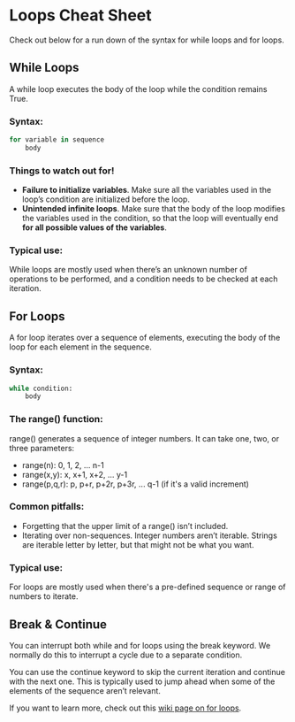 # Loops Cheat Sheet

Check out below for a run down of the syntax for while loops and for loops.

## While Loops

A while loop executes the body of the loop while the condition remains True.

### Syntax:
```python
for variable in sequence
    body
```

### Things to watch out for!

* **Failure to initialize variables**. Make sure all the variables used in the loop’s condition  are initialized before the loop.
* **Unintended infinite loops**. Make sure that the body of the loop modifies the variables used in the condition, so that the loop will eventually end **for all possible values of the variables**.

### Typical use:

While loops are mostly used when there’s an unknown number of operations to be performed, and a condition needs to be checked at each iteration.

## For Loops

A for loop iterates over a sequence of elements, executing the body of the loop for each element in the sequence.

### Syntax:

```python
while condition:
    body
```

### The range() function:

range() generates a sequence of integer numbers. It can take one, two, or three parameters:

* range(n): 0, 1, 2, ... n-1
* range(x,y): x, x+1, x+2, ... y-1
* range(p,q,r): p, p+r, p+2r, p+3r, ... q-1 (if it's a valid increment)

### Common pitfalls:

* Forgetting that the upper limit of a range() isn’t included.
* Iterating over non-sequences. Integer numbers aren’t iterable. Strings are iterable letter by letter, but that might not be what you want.

### Typical use:

For loops are mostly used when there's a pre-defined sequence or range of numbers to iterate.

## Break & Continue

You can interrupt both while and for loops using the break keyword. We normally do this to interrupt a cycle due to a separate condition.

You can use the continue keyword to skip the current iteration and continue with the next one. This is typically used to jump ahead when some of the elements of the sequence aren’t relevant.

If you want to learn more, check out this [wiki page on for loops](https://wiki.python.org/moin/ForLoop).